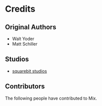 Credits
======= 
Original Authors
------------
* Walt Yoder
* Matt Schiller

Studios
------------
* [squarebit studios](http://www.squarebitstudios.com)

Contributors
------------
The following people have contributed to Mix.
